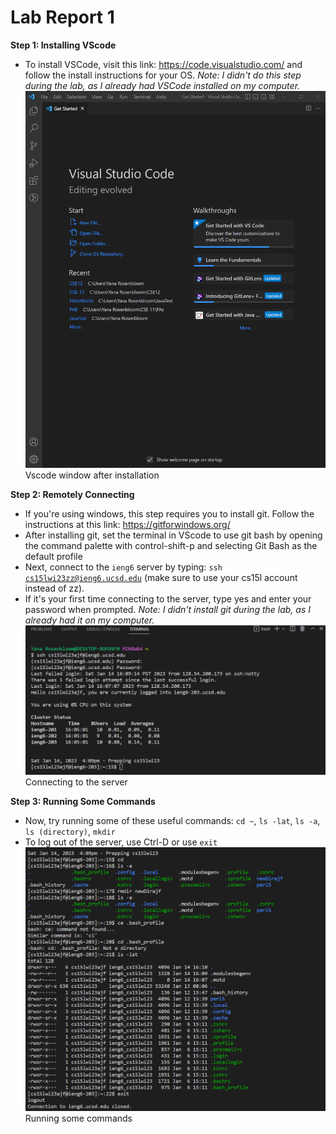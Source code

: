 # Lab Report 1
**Step 1: Installing VScode**
* To install VSCode, visit this link: https://code.visualstudio.com/ and follow the install instructions for your OS.
*Note: I didn't do this step during the lab, as I already had VSCode installed on my computer.*
![Image](https://github.com/maxr0964/cse15l-lab-reports/blob/8ce0f13db117c942d288430a8fd41efd2cf37cda/Vscode%20after%20install.png?raw=true)
Vscode window after installation

**Step 2: Remotely Connecting**
* If you're using windows, this step requires you to install git. Follow the instructions at this link: https://gitforwindows.org/
* After installing git, set the terminal in VScode to use git bash by opening the command palette with control-shift-p and selecting Git Bash as the default profile
* Next, connect to the <code>ieng6</code> server by typing: <code>ssh cs15lwi23zz@ieng6.ucsd.edu</code> (make sure to use your cs15l account instead of zz).
* If it's your first time connecting to the server, type yes and enter your password when prompted.
*Note: I didn't install git during the lab, as I already had it on my computer.*
![Image](https://github.com/maxr0964/cse15l-lab-reports/blob/8ce0f13db117c942d288430a8fd41efd2cf37cda/connected%20with%20login.png?raw=true)
Connecting to the server

**Step 3: Running Some Commands**
* Now, try running some of these useful commands: <code>cd ~</code>, <code>ls -lat</code>, <code>ls -a</code>, <code>ls (directory)</code>, <code>mkdir</code>
* To log out of the server, use Ctrl-D or use <code>exit</code>
![Image](https://github.com/maxr0964/cse15l-lab-reports/blob/8ce0f13db117c942d288430a8fd41efd2cf37cda/ran%20some%20commands.png?raw=true)
Running some commands



